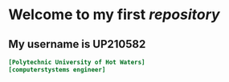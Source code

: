 # Welcome to my first *repository*
## My username is **UP210582**
```ini
[Polytechnic University of Hot Waters]
[computerstystems engineer]
```
